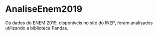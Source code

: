 # AnaliseEnem2019
 Os dados do ENEM 2019, disponíveis no site do INEP, foram analisados utilizando a biblioteca Pandas.
